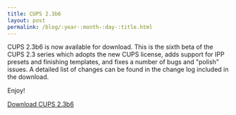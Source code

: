 ```yaml
---
title: CUPS 2.3b6
layout: post
permalink: /blog/:year-:month-:day-:title.html
---
```


CUPS 2.3b6 is now available for download.  This is the sixth beta of the CUPS 2.3 series which adopts the new CUPS license, adds support for IPP presets and finishing templates, and fixes a number of bugs and "polish" issues.  A detailed list of changes can be found in the change log included in the download.

Enjoy!

<a class="btn btn-default" href="https://github.com/apple/cups/releases/tag/v2.3b6"><span class="oi oi-data-transfer-download"></span> Download CUPS 2.3b6</a>
